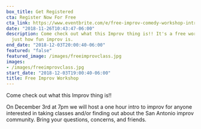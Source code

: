 ```yaml
---
box_title: Get Registered
cta: Register Now For Free
cta_link: https://www.eventbrite.com/e/free-improv-comedy-workshop-intro-to-improv-tickets-52894497867
date: "2018-11-26T10:43:47-06:00"
description: Come check out what this Improv thing is!! It's a free workshop to see
  just how fun improv is.
end_date: "2018-12-03T20:00:40-06:00"
featured: "false"
featured_image: /images/freeimprovclass.jpg
images:
- /images/freeimprovclass.jpg
start_date: "2018-12-03T19:00:40-06:00"
title: Free Improv Workshop
---
```


Come check out what this Improv thing is!!


On December 3rd at 7pm we will host a one hour intro to improv for anyone interested in taking classes and/or finding out about the San Antonio improv community. Bring your questions, concerns, and friends.
